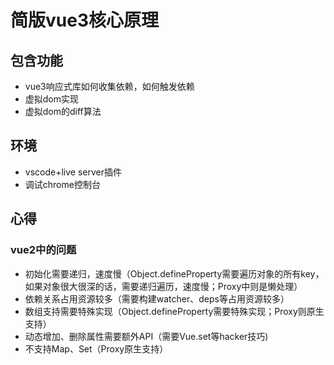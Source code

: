 # 简版vue3核心原理

## 包含功能

- vue3响应式库如何收集依赖，如何触发依赖
- 虚拟dom实现
- 虚拟dom的diff算法

## 环境
- vscode+live server插件
- 调试chrome控制台

## 心得

### vue2中的问题

- 初始化需要递归，速度慢（Object.defineProperty需要遍历对象的所有key，如果对象很大很深的话，需要递归遍历，速度慢；Proxy中则是懒处理）
- 依赖关系占用资源较多（需要构建watcher、deps等占用资源较多）
- 数组支持需要特殊实现（Object.defineProperty需要特殊实现；Proxy则原生支持）
- 动态增加、删除属性需要额外API（需要Vue.set等hacker技巧)
- 不支持Map、Set（Proxy原生支持）

